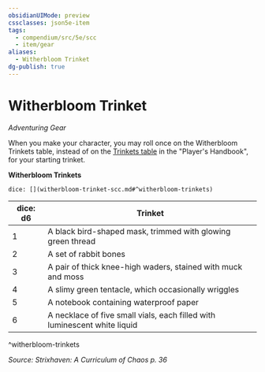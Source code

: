 ```yaml
---
obsidianUIMode: preview
cssclasses: json5e-item
tags:
  - compendium/src/5e/scc
  - item/gear
aliases:
  - Witherbloom Trinket
dg-publish: true
---
```

# Witherbloom Trinket
*Adventuring Gear*  


When you make your character, you may roll once on the Witherbloom Trinkets table, instead of on the [Trinkets table](/Admin/CLI/items/trinket.md) in the "Player's Handbook", for your starting trinket.

**Witherbloom Trinkets**

`dice: [](witherbloom-trinket-scc.md#^witherbloom-trinkets)`

| dice: d6 | Trinket |
|----------|---------|
| 1 | A black bird-shaped mask, trimmed with glowing green thread |
| 2 | A set of rabbit bones |
| 3 | A pair of thick knee-high waders, stained with muck and moss |
| 4 | A slimy green tentacle, which occasionally wriggles |
| 5 | A notebook containing waterproof paper |
| 6 | A necklace of five small vials, each filled with luminescent white liquid |
^witherbloom-trinkets

*Source: Strixhaven: A Curriculum of Chaos p. 36*